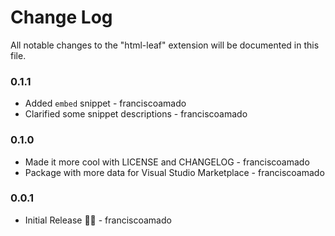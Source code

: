 # Change Log
All notable changes to the "html-leaf" extension will be documented in this file.

### 0.1.1

* Added `embed` snippet - franciscoamado
* Clarified some snippet descriptions - franciscoamado

### 0.1.0

* Made it more cool with LICENSE and CHANGELOG - franciscoamado
* Package with more data for Visual Studio Marketplace - franciscoamado

### 0.0.1

* Initial Release 🍃🎉 - franciscoamado
